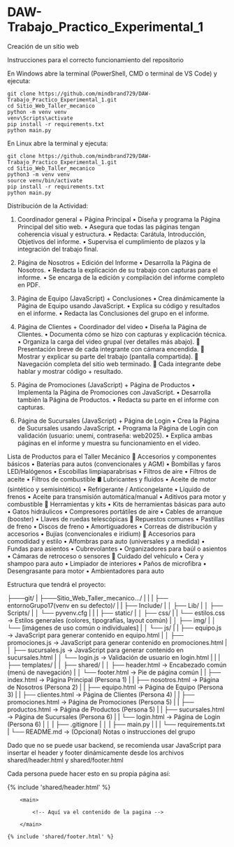 # DAW-Trabajo_Practico_Experimental_1
Creación de un sitio web

Instrucciones para el correcto funcionamiento del repositorio 

En Windows abre la terminal (PowerShell, CMD o terminal de VS Code) y ejecuta:

    git clone https://github.com/mindbrand729/DAW-Trabajo_Practico_Experimental_1.git
    cd Sitio_Web_Taller_mecanico
    python -m venv venv
    venv\Scripts\activate
    pip install -r requirements.txt
    python main.py

En Linux abre la terminal y ejecuta:

    git clone https://github.com/mindbrand729/DAW-Trabajo_Practico_Experimental_1.git
    cd Sitio_Web_Taller_mecanico
    python3 -m venv venv
    source venv/bin/activate
    pip install -r requirements.txt
    python main.py

Distribución de la Actividad:
1.	Coordinador general + Página Principal
    •	Diseña y programa la Página Principal del sitio web.
    •	Asegura que todas las páginas tengan coherencia visual y estructura.
    •	Redacta: Carátula, Introducción, Objetivos del informe.
    •	Supervisa el cumplimiento de plazos y la integración del trabajo final.

2.	Página de Nosotros + Edición del Informe
    •	Desarrolla la Página de Nosotros.
    •	Redacta la explicación de su trabajo con capturas para el informe.
    •	Se encarga de la edición y compilación del informe completo en PDF.

3.	Página de Equipo (JavaScript) + Conclusiones
    •	Crea dinámicamente la Página de Equipo usando JavaScript.
    •	Explica su código y resultados en el informe.
    •	Redacta las Conclusiones del grupo en el informe.

4.	Página de Clientes + Coordinador del video
    •	Diseña la Página de Clientes.
    •	Documenta cómo se hizo con capturas y explicación técnica.
    •	Organiza la carga del video grupal (ver detalles más abajo).
        	Presentación breve de cada integrante con cámara encendida.
        	Mostrar y explicar su parte del trabajo (pantalla compartida).
        	Navegación completa del sitio web terminado.
        	Cada integrante debe hablar y mostrar código + resultado.

5.	Página de Promociones (JavaScript) + Página de Productos
    •	Implementa la Página de Promociones con JavaScript.
    •	Desarrolla también la Página de Productos.
    •	Redacta su parte en el informe con capturas.

6.	Página de Sucursales (JavaScript) + Página de Login
    •	Crea la Página de Sucursales usando JavaScript.
    •	Programa la Página de Login con validación (usuario: unemi, contraseña: web2025).
    •	Explica ambas páginas en el informe y muestra su funcionamiento en el video.

Lista de Productos para el Taller Mecánico
🔋 Accesorios y componentes básicos
    •	Baterías para autos (convencionales y AGM)
    •	Bombillas y faros LED/Halógenos
    •	Escobillas limpiaparabrisas
    •	Filtros de aire
    •	Filtros de aceite
    •	Filtros de combustible
🛢️ Lubricantes y fluidos
    •	Aceite de motor (sintético y semisintético)
    •	Refrigerante / Anticongelante
    •	Líquido de frenos
    •	Aceite para transmisión automática/manual
    •	Aditivos para motor y combustible
🧰 Herramientas y kits
    •	Kits de herramientas básicas para auto
    •	Gatos hidráulicos
    •	Compresores portátiles de aire
    •	Cables de arranque (booster)
    •	Llaves de ruedas telescópicas
🚗 Repuestos comunes
    •	Pastillas de freno
    •	Discos de freno
    •	Amortiguadores
    •	Correas de distribución y accesorios
    •	Bujías (convencionales e iridium)
🎯 Accesorios para comodidad y estilo
    •	Alfombras para auto (universales y a medida)
    •	Fundas para asientos
    •	Cubrevolantes
    •	Organizadores para baúl o asientos
    •	Cámaras de retroceso o sensores
🧼 Cuidado del vehículo
    •	Cera y shampoo para auto
    •	Limpiador de interiores
    •	Paños de microfibra
    •	Desengrasante para motor
    •	Ambientadores para auto

Estructura que tendrá el proyecto:

├───git/
|
├───Sitio_Web_Taller_mecanico.../
|   |
|   ├── entornoGrupo17(venv en su defecto)/
|   |   ├── Include/
|   │   ├── Lib/
|   │   ├── Scripts/
|   │   └── pyvenv.cfg
|   |
|   ├── static/
|   │   ├── css/
|   |       └── estilos.css            → Estilos generales (colores, tipografías, layout común)
|   │   ├── img/
|   │       └── [imágenes de uso común o individuales]
|   │   └── js/
|   |       ├── equipo.js              → JavaScript para generar contenido en equipo.html
|   │       ├── promociones.js         → JavaScript para generar contenido en promociones.html
|   │       ├── sucursales.js          → JavaScript para generar contenido en sucursales.html
|   │       └── login.js               → Validación de usuario en login.html
|   |
|   ├── templates/
|   │   ├── shared/
|   │       ├── header.html            → Encabezado común (menú de navegación)
|   │       └── footer.html            → Pie de página común
|   |   ├── index.html                 → Página Principal (Persona 1)
|   |   ├── nosotros.html              → Página de Nosotros (Persona 2)
|   |   ├── equipo.html                → Página de Equipo (Persona 3)
|   |   ├── clientes.html              → Página de Clientes (Persona 4)
|   |   ├── promociones.html           → Página de Promociones (Persona 5)
|   |   ├──  productos.html            → Página de Productos (Persona 5)
|   |   ├── sucursales.html            → Página de Sucursales (Persona 6)
|   |   └── login.html                 → Página de Login (Persona 6)
|   │
|   ├── .gitignore
|   │
|   ├── main.py 
|   |
|   └── requirements.txt
|
└── README.md                      → (Opcional) Notas o instrucciones del grupo

Dado que no se puede usar backend, se recomienda usar JavaScript para insertar el header y
footer dinámicamente desde los archivos shared/header.html y shared/footer.html

Cada persona puede hacer esto en su propia página así:

<body>
    {% include 'shared/header.html' %}
        
        <main>

            <!-- Aquí va el contenido de la pagina -->
            
        </main>
        
    {% include 'shared/footer.html' %}
</body>
